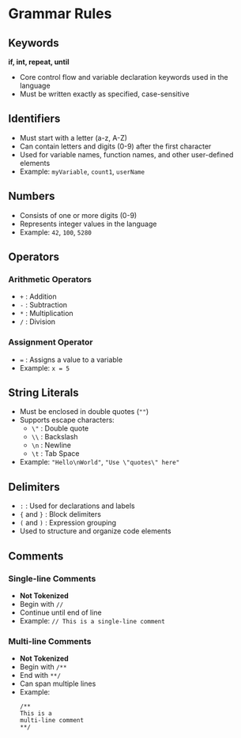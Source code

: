 # Grammar Rules

## Keywords

**if, int, repeat, until**
- Core control flow and variable declaration keywords used in the language
- Must be written exactly as specified, case-sensitive

## Identifiers
- Must start with a letter (a-z, A-Z)
- Can contain letters and digits (0-9) after the first character
- Used for variable names, function names, and other user-defined elements
- Example: `myVariable`, `count1`, `userName`

## Numbers
- Consists of one or more digits (0-9)
- Represents integer values in the language
- Example: `42`, `100`, `5280`

## Operators

### Arithmetic Operators
- `+` : Addition
- `-` : Subtraction
- `*` : Multiplication
- `/` : Division

### Assignment Operator
- `=` : Assigns a value to a variable
- Example: `x = 5`

## String Literals
- Must be enclosed in double quotes (`""`)
- Supports escape characters:
  - `\"` : Double quote
  - `\\` : Backslash
  - `\n` : Newline
  - `\t` : Tab Space
- Example: `"Hello\nWorld"`, `"Use \"quotes\" here"`

## Delimiters
- `:` : Used for declarations and labels
- `{` and `}` : Block delimiters
- `(` and `)` : Expression grouping
- Used to structure and organize code elements

## Comments

### Single-line Comments
- **Not Tokenized**
- Begin with `//`
- Continue until end of line
- Example: `// This is a single-line comment`

### Multi-line Comments
- **Not Tokenized**
- Begin with `/**`
- End with `**/`
- Can span multiple lines
- Example:
  ```
  /**
  This is a
  multi-line comment
  **/
  ```